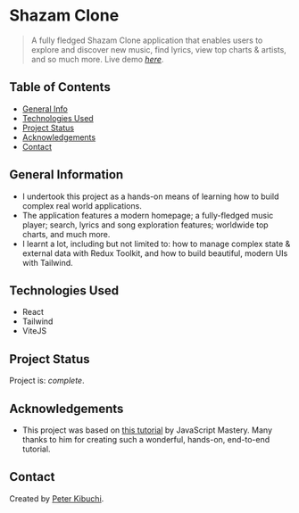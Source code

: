 # Shazam Clone

> A fully fledged Shazam Clone application that enables users to explore and discover new music, find lyrics, view top charts & artists, and so much more.
> Live demo [_here_](https://shazam-clone.vercel.app/).

## Table of Contents

- [General Info](#general-information)
- [Technologies Used](#technologies-used)
- [Project Status](#project-status)
- [Acknowledgements](#acknowledgements)
- [Contact](#contact)

## General Information

- I undertook this project as a hands-on means of learning how to build complex real world applications.
- The application features a modern homepage; a fully-fledged music player; search, lyrics and song exploration features; worldwide top charts, and much more.
- I learnt a lot, including but not limited to: how to manage complex state & external data with Redux Toolkit, and how to build beautiful, modern UIs with Tailwind.

## Technologies Used

- React
- Tailwind
- ViteJS

## Project Status

Project is: _complete_.

## Acknowledgements

- This project was based on [this tutorial](https://youtu.be/I1cpb0tYV74) by JavaScript Mastery. Many thanks to him for creating such a wonderful, hands-on, end-to-end tutorial.

## Contact

Created by [Peter Kibuchi](https://www.peterkibuchi.com/).
